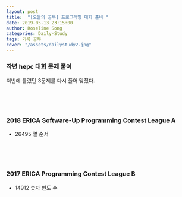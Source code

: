 ```yaml
---
layout: post
title:  "[오늘의 공부] 프로그래밍 대회 준비 "
date: 2019-05-13 23:15:00
author: Roseline Song
categories: Daily-Study
tags: 기록 공부
cover: "/assets/dailystudy2.jpg"
---
```


###  작년 hepc 대회 문제 풀이 

저번에 틀렸던 3문제를 다시 풀어 맞췄다.

<br>​
<br>​

###  2018 ERICA Software-Up Programming Contest League A

- 26495 열 순서

<br>​
<br>​

###  2017 ERICA Programming Contest League B

- 14912 숫자 빈도 수 

<br>​
<br>​
